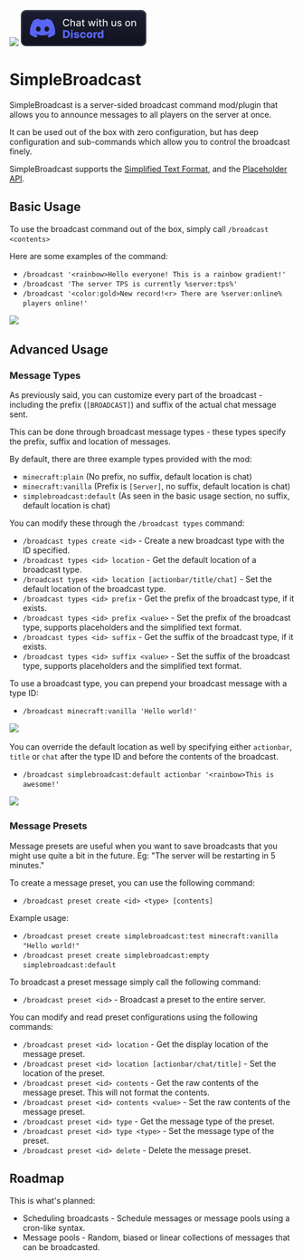 ![](https://github.com/mineblock11/mineblock11/blob/master/fabric-api_64h.png?raw=true) [![](https://github.com/intergrav/devins-badges/blob/v2/assets/cozy/social/discord-plural_64h.png?raw=true)](https://discord.gg/UzHtJKqHny)

# SimpleBroadcast

SimpleBroadcast is a server-sided broadcast command mod/plugin that allows you to announce messages to all players on the server at once.

It can be used out of the box with zero configuration, but has deep configuration and sub-commands which allow you to control the broadcast finely.

SimpleBroadcast supports the [Simplified Text Format](https://placeholders.pb4.eu/user/text-format/), and the [Placeholder API](https://placeholders.pb4.eu/user/default-placeholders/).

## Basic Usage

To use the broadcast command out of the box, simply call `/broadcast <contents>`

Here are some examples of the command:

- `/broadcast '<rainbow>Hello everyone! This is a rainbow gradient!'`
- `/broadcast 'The server TPS is currently %server:tps%'`
- `/broadcast '<color:gold>New record!<r> There are %server:online% players online!'`

![](https://cdn.modrinth.com/data/ijqqUY8R/images/fac3e2f0ec10a231e7a3dda5820fe5f87cb34263.png)

## Advanced Usage

### Message Types

As previously said, you can customize every part of the broadcast - including the prefix (`[BROADCAST]`) and suffix of the actual chat message sent.

This can be done through broadcast message types - these types specify the prefix, suffix and location of messages.

By default, there are three example types provided with the mod:

- `minecraft:plain` (No prefix, no suffix, default location is chat)
- `minecraft:vanilla` (Prefix is `[Server]`, no suffix, default location is chat)
- `simplebroadcast:default` (As seen in the basic usage section, no suffix, default location is chat)

You can modify these through the `/broadcast types` command:

- `/broadcast types create <id>` - Create a new broadcast type with the ID specified.
- `/broadcast types <id> location` - Get the default location of a broadcast type.
- `/broadcast types <id> location [actionbar/title/chat]` - Set the default location of the broadcast type.
- `/broadcast types <id> prefix` - Get the prefix of the broadcast type, if it exists.
- `/broadcast types <id> prefix <value>` - Set the prefix of the broadcast type, supports placeholders and the simplified text format.
- `/broadcast types <id> suffix` - Get the suffix of the broadcast type, if it exists.
- `/broadcast types <id> suffix <value>` - Set the suffix of the broadcast type, supports placeholders and the simplified text format.

To use a broadcast type, you can prepend your broadcast message with a type ID:

- `/broadcast minecraft:vanilla 'Hello world!'`

![](https://cdn.modrinth.com/data/ijqqUY8R/images/0d9c8094388f07312277f3c0acb9fb4de7f1ef6a.png)

You can override the default location as well by specifying either `actionbar`, `title` or `chat` after the type ID and before the contents of the broadcast.

- `/broadcast simplebroadcast:default actionbar '<rainbow>This is awesome!'`

![](https://cdn.modrinth.com/data/ijqqUY8R/images/29a142c0d7974ebc0e9f4c7d29889a5ce20db9d7.png)

### Message Presets

Message presets are useful when you want to save broadcasts that you might use quite a bit in the future. Eg: "The server will be restarting in 5 minutes."

To create a message preset, you can use the following command:

- `/broadcast preset create <id> <type> [contents]`

Example usage:

- `/broadcast preset create simplebroadcast:test minecraft:vanilla "Hello world!"`
- `/broadcast preset create simplebroadcast:empty simplebroadcast:default`

To broadcast a preset message simply call the following command:

- `/broadcast preset <id>` - Broadcast a preset to the entire server.

You can modify and read preset configurations using the following commands:

- `/broadcast preset <id> location` - Get the display location of the message preset.
- `/broadcast preset <id> location [actionbar/chat/title]` - Set the location of the preset.
- `/broadcast preset <id> contents` - Get the raw contents of the message preset. This will not format the contents.
- `/broadcast preset <id> contents <value>` - Set the raw contents of the message preset.
- `/broadcast preset <id> type` - Get the message type of the preset.
- `/broadcast preset <id> type <type>` - Set the message type of the preset.
- `/broadcast preset <id> delete` - Delete the message preset.

## Roadmap

This is what's planned:

- Scheduling broadcasts - Schedule messages or message pools using a cron-like syntax.
- Message pools - Random, biased or linear collections of messages that can be broadcasted.

